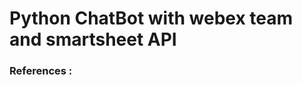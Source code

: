 # Python ChatBot with webex team and smartsheet API

### References : 
[link text itself]: https://github.com/SamPiy93/Python-Bot-Integration
[link text itself]: https://devcenter.heroku.com/articles/deploying-python

